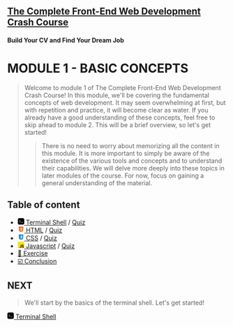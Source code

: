 ## [The Complete Front-End Web Development Crash Course](../README.md)
#### Build Your CV and Find Your Dream Job
# MODULE 1 - BASIC CONCEPTS

> Welcome to module 1 of The Complete Front-End Web Development Crash Course! In this module, we'll be covering the fundamental concepts of web development.
> It may seem overwhelming at first, but with repetition and practice, it will become clear as water.
> If you already have a good understanding of these concepts, feel free to skip ahead to module 2.
> This will be a brief overview, so let's get started!
> > There is no need to worry about memorizing all the content in this module. It is more important to simply be aware of the existence of the various tools and concepts and to understand their capabilities. We will delve more deeply into these topics in later modules of the course. For now, focus on gaining a general understanding of the material.

## Table of content

- [<img src="../imgs/terminal-icon.jpeg" width="15"/> Terminal Shell](./terminal.md) / [Quiz](./terminal_quiz.md)
- [<img src="../imgs/html5-icon.jpeg" width="15"/> HTML](html.md) / [Quiz](./html_quiz.md)
- [<img src="../imgs/css3-icon.jpeg" width="15"/> CSS](./css.md) / [Quiz](./css_quiz.md)
- [<img src="../imgs/javascript-logo.png" width="15"/> Javascript](./javascript.md) / [Quiz](./javascript_quiz.md)
- [📝 Exercise](./exercise.md)
- [☑️ Conclusion](./conclusion.md)

## NEXT
> We'll start by the basics of the terminal shell. Let's get started! 

[<img src="../imgs/terminal-icon.jpeg" width="15"/> Terminal Shell](./terminal.md)
